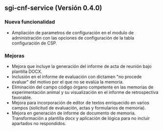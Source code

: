 ## sgi-cnf-service (Versión 0.4.0)

### Nueva funcionalidad
* Ampliación de parametros de configuración en el modulo de administración con las opciones de configuración de la tabla configuración de CSP.

### Mejoras
* Mejora que incluye la generación del informe de acta de reunión bajo plantilla DOCX.
* Inclusión en el informe de evaluación con dictamen "no procede evaluar" del motivo por el que no se evalúa la memoria.
* Eliminación del campo código órgano competente en las memorias de experimentación animal y su visualización en el informe de retrospectiva favorable.
* Mejora para incorporación de editor de textos enriquecido en varios campos (solicitud de evaluación, actas y formularios de memoria).
* Mejora en generación de informe de documento de memoria. Transformación a plantilla docx y aplicación de lógica para no incluir apartados no respondidos.